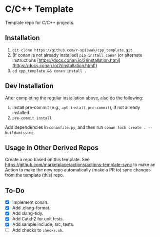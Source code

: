 # C/C++ Template

Template repo for C/C++ projects.

## Installation

1. `git clone https://github.com/r-spiewak/cpp_template.git`
2. (If conan is not already installed) `pip install conan` (or alternate instructions [https://docs.conan.io/2/installation.html](https://docs.conan.io/2/installation.html))
3. `cd cpp_template && conan install .`

## Dev Installation

After completing the regular installation above, also do the following:
1. Install pre-commit (e.g., `apt install pre-commit`), if not already installed.
2. `pre-commit install`

Add dependencies in `conanfile.py`, and then run `conan lock create . --build=missing`.

## Usage in Other Derived Repos

Create a repo based on this template. See https://github.com/marketplace/actions/actions-template-sync to make an Action to make the new repo automatically (make a PR to) sync changes from the template (this) repo.


## To-Do

- [x] Implement conan.
- [x] Add .clang-format.
- [x] Add clang-tidy.
- [x] Add Catch2 for unit tests.
- [x] Add sample include, src, tests.
- [ ] Add checks to `checks.sh`.
